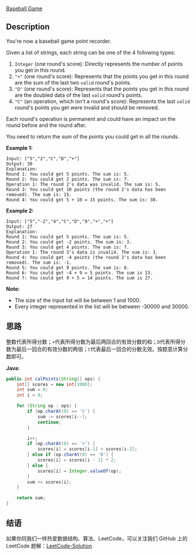 [Baseball Game][title]

## Description

You're now a baseball game point recorder.

Given a list of strings, each string can be one of the 4 following types:

1. `Integer` (one round's score): Directly represents the number of points you get in this round.
2. `"+"` (one round's score): Represents that the points you get in this round are the sum of the last two `valid` round's points.
3. `"D"` (one round's score): Represents that the points you get in this round are the doubled data of the last `valid` round's points.
4. `"C"` (an operation, which isn't a round's score): Represents the last `valid` round's points you get were invalid and should be removed.

Each round's operation is permanent and could have an impact on the round before and the round after.

You need to return the sum of the points you could get in all the rounds.

**Example 1:**

```
Input: ["5","2","C","D","+"]
Output: 30
Explanation: 
Round 1: You could get 5 points. The sum is: 5.
Round 2: You could get 2 points. The sum is: 7.
Operation 1: The round 2's data was invalid. The sum is: 5.  
Round 3: You could get 10 points (the round 2's data has been removed). The sum is: 15.
Round 4: You could get 5 + 10 = 15 points. The sum is: 30.
```

**Example 2:**

```
Input: ["5","-2","4","C","D","9","+","+"]
Output: 27
Explanation: 
Round 1: You could get 5 points. The sum is: 5.
Round 2: You could get -2 points. The sum is: 3.
Round 3: You could get 4 points. The sum is: 7.
Operation 1: The round 3's data is invalid. The sum is: 3.  
Round 4: You could get -4 points (the round 3's data has been removed). The sum is: -1.
Round 5: You could get 9 points. The sum is: 8.
Round 6: You could get -4 + 9 = 5 points. The sum is 13.
Round 7: You could get 9 + 5 = 14 points. The sum is 27.
```

**Note:**

- The size of the input list will be between 1 and 1000.
- Every integer represented in the list will be between -30000 and 30000.

## 思路

整数代表所得分数；`+`代表所得分数为最后两回合的有效分数的和；`D`代表所得分数为最后一回合的有效分数的两倍；`C`代表最后一回合的分数无效。按题意计算分数即可。

**Java:**

```java
public int calPoints(String[] ops) {
    int[] scores = new int[1000];
    int sum = 0;
    int i = 0;

    for (String op : ops) {
        if (op.charAt(0) == 'C') {
            sum -= scores[i--];
            continue;
        }

        i++;
        if (op.charAt(0) == '+') {
            scores[i] = scores[i-1] + scores[i-2];
        } else if (op.charAt(0) == 'D') {
            scores[i] = scores[i - 1] * 2;
        } else {
            scores[i] = Integer.valueOf(op);
        }
        sum += scores[i];
    }

    return sum;
}
```

## 结语

如果你同我们一样热爱数据结构、算法、LeetCode，可以关注我们 GitHub 上的 LeetCode 题解：[LeetCode-Solution][ls]

[title]: https://leetcode.com/problems/baseball-game/description/
[ls]: https://github.com/RichCodersAndMe/LeetCode-Solution